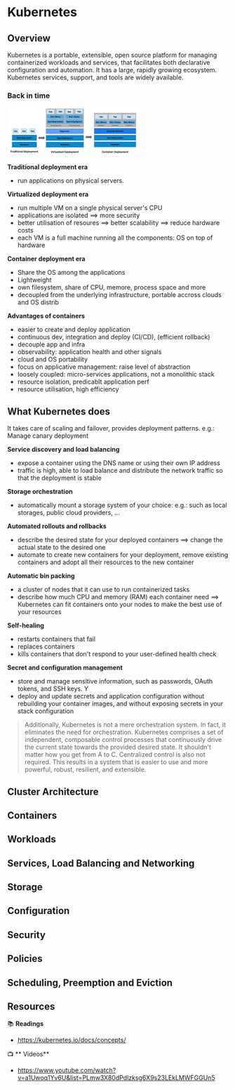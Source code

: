 # Kubernetes

## Overview

Kubernetes is a portable, extensible, open source platform for managing containerized workloads and services, that facilitates 
both declarative configuration and automation. It has a large, rapidly growing ecosystem. Kubernetes services, support, and tools are widely available.

### Back in time

![](01-back-in-time.png)

**Traditional deployment era**
- run applications on physical servers. 
 
**Virtualized deployment era**
- run multiple VM on a single physical server's CPU
- applications are isolated ==> more security
- better utilisation of resoures ==> better scalability ==> reduce hardware costs
- each VM is a full machine running all the components: OS on top of hardware

**Container deployment era**
- Share the OS among the applications
- Lightweight
- own filesystem, share of CPU, memore, process space and more
- decoupled from the underlying infrastructure, portable accross clouds and OS distrib

**Advantages of containers**
- easier to create and deploy application
- continuous dev, integration and deploy (CI/CD), (efficient rollback)
- decouple app and infra
- observability: application health and other signals
- cloud and OS portability
- focus on applicative management: raise level of abstraction
- loosely coupled: micro-services applications, not a monolithic stack
- resource isolation, predicablt application perf
- resource utilisation, high efficiency

## What Kubernetes does

It takes care of scaling and failover, provides deployment patterns. e.g.: Manage canary deployment

**Service discovery and load balancing**
- expose a container using the DNS name or using their own IP address
- traffic is high, able to load balance and distribute the network traffic so that the deployment is stable

**Storage orchestration**
- automatically mount a storage system of your choice: e.g.: such as local storages, public cloud providers, ...

**Automated rollouts and rollbacks**
- describe the desired state for your deployed containers ==> change the actual state to the desired one
- automate to create new containers for your deployment, remove existing containers and adopt all their resources to the new container

**Automatic bin packing**
- a cluster of nodes that it can use to run containerized tasks
- describe how much CPU and memory (RAM) each container need ==> Kubernetes can fit containers onto your nodes to make the best use of your resources

**Self-healing**
- restarts containers that fail
- replaces containers
- kills containers that don't respond to your user-defined health check

**Secret and configuration management**
- store and manage sensitive information, such as passwords, OAuth tokens, and SSH keys. Y
- deploy and update secrets and application configuration without rebuilding your container images, and without exposing secrets in your stack configuration

> Additionally, Kubernetes is not a mere orchestration system. In fact, it eliminates the need for orchestration. Kubernetes comprises a set of independent, composable control processes that continuously drive the current state towards the provided desired state. 
> It shouldn't matter how you get from A to C. Centralized control is also not required. This results in a system that is easier to use and more powerful, robust, resilient, and extensible.


## Cluster Architecture

## Containers

## Workloads

## Services, Load Balancing and Networking

## Storage

## Configuration

## Security

## Policies

## Scheduling, Preemption and Eviction

## Resources

📚 **Readings** 
- https://kubernetes.io/docs/concepts/

📺 ** Videos**
- https://www.youtube.com/watch?v=a1Uwoq1Yv6U&list=PLmw3X80dPdlzksg6X9s23LEkLMWFGGUn5